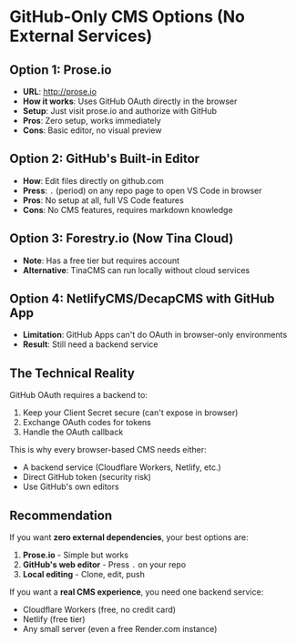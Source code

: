 # GitHub-Only CMS Options (No External Services)

## Option 1: Prose.io
- **URL**: http://prose.io
- **How it works**: Uses GitHub OAuth directly in the browser
- **Setup**: Just visit prose.io and authorize with GitHub
- **Pros**: Zero setup, works immediately
- **Cons**: Basic editor, no visual preview

## Option 2: GitHub's Built-in Editor
- **How**: Edit files directly on github.com
- **Press**: `.` (period) on any repo page to open VS Code in browser
- **Pros**: No setup at all, full VS Code features
- **Cons**: No CMS features, requires markdown knowledge

## Option 3: Forestry.io (Now Tina Cloud)
- **Note**: Has a free tier but requires account
- **Alternative**: TinaCMS can run locally without cloud services

## Option 4: NetlifyCMS/DecapCMS with GitHub App
- **Limitation**: GitHub Apps can't do OAuth in browser-only environments
- **Result**: Still need a backend service

## The Technical Reality

GitHub OAuth requires a backend to:
1. Keep your Client Secret secure (can't expose in browser)
2. Exchange OAuth codes for tokens
3. Handle the OAuth callback

This is why every browser-based CMS needs either:
- A backend service (Cloudflare Workers, Netlify, etc.)
- Direct GitHub token (security risk)
- Use GitHub's own editors

## Recommendation

If you want **zero external dependencies**, your best options are:
1. **Prose.io** - Simple but works
2. **GitHub's web editor** - Press `.` on your repo
3. **Local editing** - Clone, edit, push

If you want a **real CMS experience**, you need one backend service:
- Cloudflare Workers (free, no credit card)
- Netlify (free tier)
- Any small server (even a free Render.com instance)